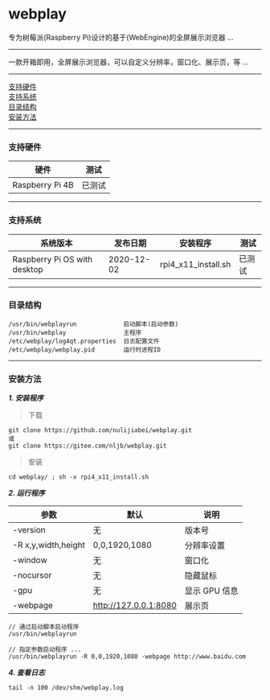 # webplay

专为树莓派(Raspberry Pi)设计的基于(WebEngine)的全屏展示浏览器 ...

---

一款开箱即用，全屏展示浏览器，可以自定义分辨率，窗口化、展示页，等 ...

---

[支持硬件](#支持硬件)  
[支持系统](#支持系统)  
[目录结构](#目录结构)  
[安装方法](#安装方法)  

---
### 支持硬件

| 硬件 | 测试 |
| --- | --- |
| Raspberry Pi 4B | 已测试 |

---
### 支持系统

| 系统版本 | 发布日期 | 安装程序 | 测试 |
| --- | --- | --- | --- |
| Raspberry Pi OS with desktop | 2020-12-02 | rpi4_x11_install.sh | 已测试 |

---
### 目录结构

```
/usr/bin/webplayrun             启动脚本(启动参数)
/usr/bin/webplay                主程序
/etc/webplay/log4qt.properties  日志配置文件
/etc/webplay/webplay.pid        运行时进程ID
```

---
### 安装方法
 
 ***1. 安装程序***
 
 > 下载
 
 ```
 git clone https://github.com/nulijiabei/webplay.git
 或 
 git clone https://gitee.com/nljb/webplay.git
 ```
 
 > 安装
 
 ```
 cd webplay/ ; sh -x rpi4_x11_install.sh
 ```
 
 ***2. 运行程序***
 
 | 参数 | 默认 | 说明 |
 | --- | --- | --- |
 | -version | 无 | 版本号 |
 | -R x,y,width,height | 0,0,1920,1080 | 分辨率设置 |
 | -window | 无 | 窗口化 |
 | -nocursor |	无 | 隐藏鼠标 |
 | -gpu | 无 | 显示 GPU 信息 |
 | -webpage | http://127.0.0.1:8080 | 展示页 |
 
 ```
 // 通过启动脚本启动程序
 /usr/bin/webplayrun
 
 // 指定参数启动程序 ...
 /usr/bin/webplayrun -R 0,0,1920,1080 -webpage http://www.baidu.com
 ```
 
 ***4. 查看日志***
 ```
 tail -n 100 /dev/shm/webplay.log
 ```
 
